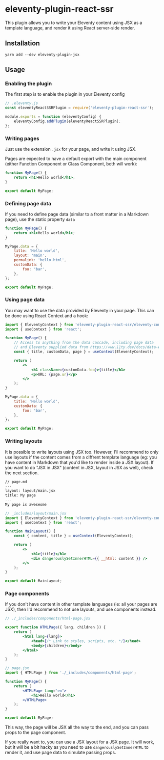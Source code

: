 # eleventy-plugin-react-ssr

This plugin allows you to write your Eleventy content using JSX as a template language, and render it using React
server-side render.

## Installation

```shell
yarn add --dev eleventy-plugin-jsx
```

## Usage

### Enabling the plugin

The first step is to enable the plugin in your Eleventy config

```js
// .eleventy.js
const eleventyReactSSRPlugin = require('eleventy-plugin-react-ssr');

module.exports = function (eleventyConfig) {
    eleventyConfig.addPlugin(eleventyReactSSRPlugin);
};
```

### Writing pages

Just use the extension `.jsx` for your page, and write it using JSX.

Pages are expected to have a default export with the main component (either Function Component or Class Component, both
will work):

```jsx
function MyPage() {
    return <h1>Hello world</h1>;
}

export default MyPage;
```

### Defining page data

If you need to define page data (similar to a front matter in a Markdown page), use the static property `data`

```jsx
function MyPage() {
    return <h1>Hello world</h1>;
}

MyPage.data = {
    title: 'Hello world',
    layout: 'main',
    permalink: 'hello.html',
    customData: {
        foo: 'bar',
    },
};

export default MyPage;
```

### Using page data

You may want to use the data provided by Eleventy in your page. This can be done using React Context and a hook:

```jsx
import { EleventyContext } from 'eleventy-plugin-react-ssr/eleventy-context';
import { useContext } from 'react';

function MyPage() {
    // Access to anything from the data cascade, including page data
    // and Eleventy supplied data from https://www.11ty.dev/docs/data-eleventy-supplied/
    const { title, customData, page } = useContext(EleventyContext);

    return (
        <>
            <h1 className={customData.foo}>{title}</h1>
            <p>URL: {page.ur}</p>
        </>
    );
}

MyPage.data = {
    title: 'Hello world',
    customData: {
        foo: 'bar',
    },
};

export default MyPage;
```

### Writing layouts

It is possible to write layouts using JSX too. However, I'll recommend to only use layouts if the content comes from a
diffrent template language (eg: you have content in Markdown that you'd like to render inside a JSX layout). If you want
to do "JSX in JSX" (content in JSX, layout in JSX as well), check the next section.

```markdown
// page.md
---
layout: layout/main.jsx
title: My page
---
My page is aweseome
```

```jsx
// _includes/layout/main.jsx
import { EleventyContext } from 'eleventy-plugin-react-ssr/eleventy-context';
import { useContext } from 'react';

function MainLayout() {
    const { content, title } = useContext(EleventyContext);

    return (
        <>
            <h1>{title}</h1>
            <div dangerouslySetInnerHTML={{ __html: content }} />
        </>
    );
}

export default MainLayout;
```

### Page components

If you don't have content in other template languages (ie: all your pages are JSX), then I'd recommend to not use
layouts, and use components instead.

```jsx
// ./_includes/components/html-page.jsx

export function HTMLPage({ lang, children }) {
    return (
        <html lang={lang}>
            <head>{/* Link to styles, scripts, etc. */}</head>
            <body>{children}</body>
        </html>
    );
}
```

```jsx
// page.jsx
import { HTMLPage } from './_includes/components/html-page';

function MyPage() {
    return (
        <HTMLPage lang="en">
            <h1>Hello world</h1>
        </HTMLPage>
    );
}

export default MyPage;
```

This way, the page will be JSX all the way to the end, and you can pass props to the page component.

If you really want to, you can use a JSX layout for a JSX page. It will work, but it will be a bit hacky as you need to
use `dangerouslySetInnerHTML` to render it, and use page data to simulate passing props.

